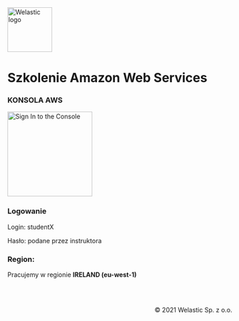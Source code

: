 <img src="https://welastic.pl/wp-content/uploads/2020/05/cropped-welastic_logo-300x259.png" alt="Welastic logo" width="100" align="left">
<br><br>
<br><br>
<br><br>

# Szkolenie Amazon Web Services

### KONSOLA AWS
<a href="https://we-trainings.signin.aws.amazon.com/console"><img src="https://welastic.pl/wp-content/uploads/2020/10/aws_console_button.png" alt="Sign In to the Console" width="190"></a>

### Logowanie
Login: studentX

Hasło: podane przez instruktora

### Region:

Pracujemy w regionie **IRELAND (eu-west-1)**


<br><br>

<p align="right">&copy; 2021 Welastic Sp. z o.o.<p>
